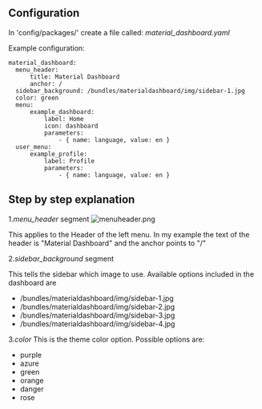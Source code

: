 ## Configuration

In 'config/packages/' create a file called: _material\_dashboard.yaml_

Example configuration:

    material_dashboard:
      menu_header:
          title: Material Dashboard
          anchor: /
      sidebar_background: /bundles/materialdashboard/img/sidebar-1.jpg
      color: green 
      menu:
          example_dashboard:
              label: Home
              icon: dashboard
              parameters:
                  - { name: language, value: en }
      user_menu:
          example_profile:
              label: Profile
              parameters:
                  - { name: language, value: en }
                  
## Step by step explanation
1._menu\_header_ segment
![menuheader.png]({{site.baseurl}}/docs/menuheader.png)

This applies to the Header of the left menu. In my example the text of the header is "Material Dashboard" and the anchor points to "/"

2._sidebar\_background_ segment

This tells the sidebar which image to use. Available options included in the dashboard are
- /bundles/materialdashboard/img/sidebar-1.jpg
- /bundles/materialdashboard/img/sidebar-2.jpg
- /bundles/materialdashboard/img/sidebar-3.jpg
- /bundles/materialdashboard/img/sidebar-4.jpg

3._color_
This is the theme color option. Possible options are:

- purple
- azure
- green
- orange
- danger
- rose



